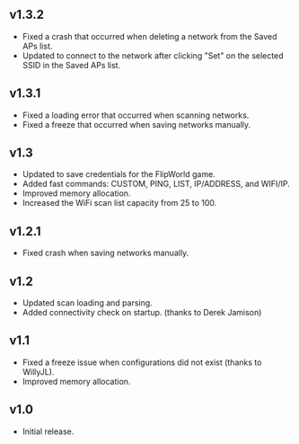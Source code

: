 ## v1.3.2
- Fixed a crash that occurred when deleting a network from the Saved APs list.
- Updated to connect to the network after clicking "Set" on the selected SSID in the Saved APs list.

## v1.3.1
- Fixed a loading error that occurred when scanning networks.
- Fixed a freeze that occurred when saving networks manually.

## v1.3  
- Updated to save credentials for the FlipWorld game.  
- Added fast commands: CUSTOM, PING, LIST, IP/ADDRESS, and WIFI/IP.  
- Improved memory allocation.  
- Increased the WiFi scan list capacity from 25 to 100.  

## v1.2.1
- Fixed crash when saving networks manually.

## v1.2
- Updated scan loading and parsing.
- Added connectivity check on startup. (thanks to Derek Jamison)

## v1.1
- Fixed a freeze issue when configurations did not exist (thanks to WillyJL).  
- Improved memory allocation.  

## v1.0
- Initial release.